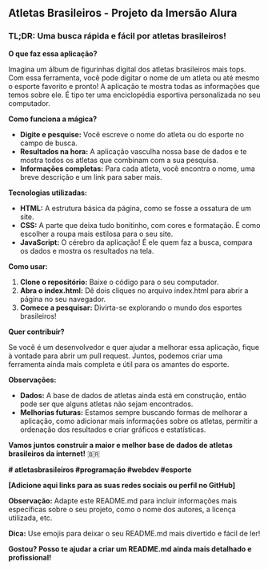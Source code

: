 ## **Atletas Brasileiros - Projeto da Imersão Alura**

### **TL;DR:** Uma busca rápida e fácil por atletas brasileiros! 

**O que faz essa aplicação?**

Imagina um álbum de figurinhas digital dos atletas brasileiros mais tops. Com essa ferramenta, você pode digitar o nome de um atleta ou até mesmo o esporte favorito e pronto! A aplicação te mostra todas as informações que temos sobre ele. É tipo ter uma enciclopédia esportiva personalizada no seu computador. 

**Como funciona a mágica?**

* **Digite e pesquise:** Você escreve o nome do atleta ou do esporte no campo de busca.
* **Resultados na hora:** A aplicação vasculha nossa base de dados e te mostra todos os atletas que combinam com a sua pesquisa.
* **Informações completas:** Para cada atleta, você encontra o nome, uma breve descrição e um link para saber mais.

**Tecnologias utilizadas:**

* **HTML:** A estrutura básica da página, como se fosse a ossatura de um site.
* **CSS:** A parte que deixa tudo bonitinho, com cores e formatação. É como escolher a roupa mais estilosa para o seu site.
* **JavaScript:** O cérebro da aplicação! É ele quem faz a busca, compara os dados e mostra os resultados na tela.

**Como usar:**

1. **Clone o repositório:** Baixe o código para o seu computador.
2. **Abra o index.html:** Dê dois cliques no arquivo index.html para abrir a página no seu navegador.
3. **Comece a pesquisar:** Divirta-se explorando o mundo dos esportes brasileiros!

**Quer contribuir?**

Se você é um desenvolvedor e quer ajudar a melhorar essa aplicação, fique à vontade para abrir um pull request. Juntos, podemos criar uma ferramenta ainda mais completa e útil para os amantes do esporte.

**Observações:**

* **Dados:** A base de dados de atletas ainda está em construção, então pode ser que alguns atletas não sejam encontrados.
* **Melhorias futuras:** Estamos sempre buscando formas de melhorar a aplicação, como adicionar mais informações sobre os atletas, permitir a ordenação dos resultados e criar gráficos e estatísticas.

**Vamos juntos construir a maior e melhor base de dados de atletas brasileiros da internet!** 🇧🇷

**# atletasbrasileiros #programação #webdev #esporte**

**[Adicione aqui links para as suas redes sociais ou perfil no GitHub]**

**Observação:** Adapte este README.md para incluir informações mais específicas sobre o seu projeto, como o nome dos autores, a licença utilizada, etc. 

**Dica:** Use emojis para deixar o seu README.md mais divertido e fácil de ler! 

**Gostou? Posso te ajudar a criar um README.md ainda mais detalhado e profissional!**
